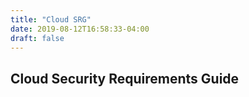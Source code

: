 ```yaml
---
title: "Cloud SRG"
date: 2019-08-12T16:58:33-04:00
draft: false
---
```

## Cloud Security Requirements Guide
